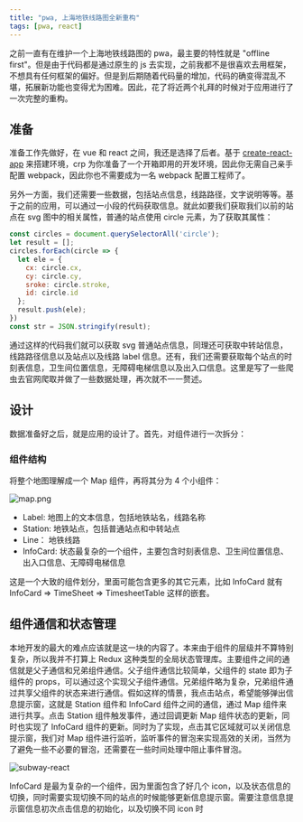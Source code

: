```yaml
---
title: "pwa, 上海地铁线路图全新重构"
tags: [pwa, react]
---
```


之前一直有在维护一个上海地铁线路图的 pwa，最主要的特性就是 "offline first"。但是由于代码都是通过原生的 js 去实现，之前我都不是很喜欢去用框架，不想具有任何框架的偏好。但是到后期随着代码量的增加，代码的确变得混乱不堪，拓展新功能也变得尤为困难。因此，花了将近两个礼拜的时候对于应用进行了一次完整的重构。

## 准备

准备工作先做好，在 vue 和 react 之间，我还是选择了后者。基于 [create-react-app](https://github.com/facebook/create-react-app) 来搭建环境，crp 为你准备了一个开箱即用的开发环境，因此你无需自己亲手配置 webpack，因此你也不需要成为一名 webpack 配置工程师了。

另外一方面，我们还需要一些数据，包括站点信息，线路路径，文字说明等等。基于之前的应用，可以通过一小段的代码获取信息。就此如要我们获取我们以前的站点在 svg 图中的相关属性，普通的站点使用 circle 元素，为了获取其属性：

```javascript
const circles = document.querySelectorAll('circle');
let result = [];
circles.forEach(circle => {
  let ele = {
    cx: circle.cx,
    cy: circle.cy,
    sroke: circle.stroke, 
    id: circle.id
  };
  result.push(ele);
})
const str = JSON.stringify(result);
```

通过这样的代码我们就可以获取 svg 普通站点信息，同理还可获取中转站信息，线路路径信息以及站点以及线路 label 信息。还有，我们还需要获取每个站点的时刻表信息，卫生间位置信息，无障碍电梯信息以及出入口信息。这里是写了一些爬虫去官网爬取并做了一些数据处理，再次就不一一赘述。

## 设计

数据准备好之后，就是应用的设计了。首先，对组件进行一次拆分：

### 组件结构

将整个地图理解成一个 Map 组件，再将其分为 4 个小组件：

![map.png](http://ozfo4jjxb.bkt.clouddn.com/map.png)

* Label: 地图上的文本信息，包括地铁站名，线路名称
* Station: 地铁站点，包括普通站点和中转站点
* Line： 地铁线路
* InfoCard: 状态最复杂的一个组件，主要包含时刻表信息、卫生间位置信息、出入口信息、无障碍电梯信息

这是一个大致的组件划分，里面可能包含更多的其它元素，比如 InfoCard 就有 InfoCard => TimeSheet => TimesheetTable 这样的嵌套。

## 组件通信和状态管理

本地开发的最大的难点应该就是这一块的内容了。本来由于组件的层级并不算特别复杂，所以我并不打算上 Redux 这种类型的全局状态管理库。主要组件之间的通信就是父子通信和兄弟组件通信。父子组件通信比较简单，父组件的 state 即为子组件的 props，可以通过这个实现父子组件通信。兄弟组件略为复杂，兄弟组件通过共享父组件的状态来进行通信。假如这样的情景，我点击站点，希望能够弹出信息提示窗，这就是 Station 组件和 InfoCard 组件之间的通信，通过 Map 组件来进行共享。点击 Station 组件触发事件，通过回调更新 Map 组件状态的更新，同时也实现了 InfoCard 组件的更新。同时为了实现，点击其它区域就可以关闭信息提示窗，我们对 Map 组件进行监听，监听事件的冒泡来实现高效的关闭，当然为了避免一些不必要的冒泡，还需要在一些时间处理中阻止事件冒泡。

![subway-react](https://user-images.githubusercontent.com/12164075/37656324-ace5c2b2-2c82-11e8-8b6a-b3c96e091c73.gif)

InfoCard 是最为复杂的一个组件，因为里面包含了好几个 icon，以及状态信息的切换，同时需要实现切换不同的站点的时候能够更新信息提示窗。需要注意信息提示窗信息初次点击信息的初始化，以及切换不同 icon 时
